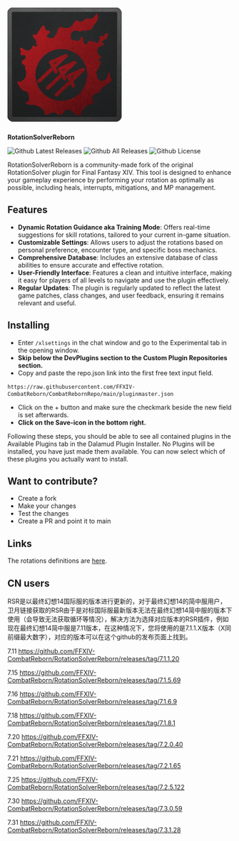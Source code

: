 
# [![](https://raw.githubusercontent.com/FFXIV-CombatReborn/RebornAssets/main/IconAssets/RSR_Icon.png)](https://github.com/FFXIV-CombatReborn/RotationSolverReborn)

**RotationSolverReborn**

![Github Latest Releases](https://img.shields.io/github/downloads/FFXIV-CombatReborn/RotationSolverReborn/latest/total.svg?style=for-the-badge)
![Github All Releases](https://img.shields.io/github/downloads/FFXIV-CombatReborn/RotationSolverReborn/total.svg?style=for-the-badge)
![Github License](https://img.shields.io/github/license/FFXIV-CombatReborn/RotationSolverReborn.svg?label=License&style=for-the-badge)

RotationSolverReborn is a community-made fork of the original RotationSolver plugin for Final Fantasy XIV. This tool is designed to enhance your gameplay experience by performing your rotation as optimally as possible, including heals, interrupts, mitigations, and MP management.

## Features

- **Dynamic Rotation Guidance aka Training Mode**: Offers real-time suggestions for skill rotations, tailored to your current in-game situation.
- **Customizable Settings**: Allows users to adjust the rotations based on personal preference, encounter type, and specific boss mechanics.
- **Comprehensive Database**: Includes an extensive database of class abilities to ensure accurate and effective rotation.
- **User-Friendly Interface**: Features a clean and intuitive interface, making it easy for players of all levels to navigate and use the plugin effectively.
- **Regular Updates**: The plugin is regularly updated to reflect the latest game patches, class changes, and user feedback, ensuring it remains relevant and useful.

## Installing
- Enter `/xlsettings` in the chat window and go to the Experimental tab in the opening window.
- **Skip below the DevPlugins section to the Custom Plugin Repositories section.**
- Copy and paste the repo.json link into the first free text input field.
```
https://raw.githubusercontent.com/FFXIV-CombatReborn/CombatRebornRepo/main/pluginmaster.json
```
- Click on the + button and make sure the checkmark beside the new field is set afterwards.
- **Click on the Save-icon in the bottom right.**

Following these steps, you should be able to see all contained plugins in the Available Plugins tab in the Dalamud Plugin Installer.
No Plugins will be installed, you have just made them available. You can now select which of these plugins you actually want to install.

## Want to contribute?

- Create a fork
- Make your changes
- Test the changes
- Create a PR and point it to main

## Links

The rotations definitions are [here](https://github.com/FFXIV-CombatReborn/RotationSolverReborn/tree/main/BasicRotations).

## CN users
RSR是以最终幻想14国际服的版本进行更新的，对于最终幻想14的简中服用户，卫月链接获取的RSR由于是对标国际服最新版本无法在最终幻想14简中服的版本下使用（会导致无法获取循环等情况），解决方法为选择对应版本的RSR插件，例如现在最终幻想14简中服是7.11版本，在这种情况下，您将使用的是7.1.1.X版本（X同前缀最大数字），对应的版本可以在这个github的发布页面上找到。

7.11
https://github.com/FFXIV-CombatReborn/RotationSolverReborn/releases/tag/7.1.1.20

7.15
https://github.com/FFXIV-CombatReborn/RotationSolverReborn/releases/tag/7.1.5.69

7.16
https://github.com/FFXIV-CombatReborn/RotationSolverReborn/releases/tag/7.1.6.9

7.18
https://github.com/FFXIV-CombatReborn/RotationSolverReborn/releases/tag/7.1.8.1

7.20
https://github.com/FFXIV-CombatReborn/RotationSolverReborn/releases/tag/7.2.0.40

7.21
https://github.com/FFXIV-CombatReborn/RotationSolverReborn/releases/tag/7.2.1.65

7.25
https://github.com/FFXIV-CombatReborn/RotationSolverReborn/releases/tag/7.2.5.122

7.30
https://github.com/FFXIV-CombatReborn/RotationSolverReborn/releases/tag/7.3.0.59

7.31
https://github.com/FFXIV-CombatReborn/RotationSolverReborn/releases/tag/7.3.1.28
